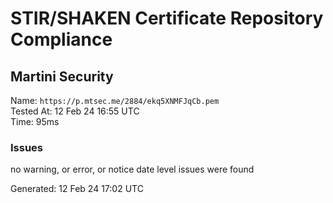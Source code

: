 # STIR/SHAKEN Certificate Repository Compliance

## Martini Security

Name: `https://p.mtsec.me/2884/ekq5XNMFJqCb.pem`\
Tested At: 12 Feb 24 16:55 UTC\
Time: 95ms

### Issues

no warning, or error, or notice date level issues were found

Generated: 12 Feb 24 17:02 UTC